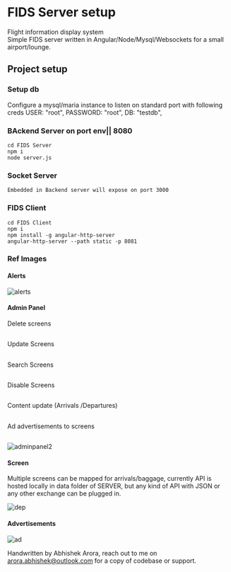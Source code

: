 # FIDS Server setup 
Flight information display system  
Simple FIDS server written in Angular/Node/Mysql/Websockets for a small airport/lounge.


## Project setup
### Setup db 
Configure  a mysql/maria instance to listen on standard port with following creds
USER: "root",
PASSWORD: "root",
DB: "testdb",


### BAckend  Server on port env|| 8080
```
cd FIDS Server
npm i 
node server.js
```

### Socket  Server
```
Embedded in Backend server will expose on port 3000
```


### FIDS Client
```
cd FIDS Client
npm i
npm install -g angular-http-server
angular-http-server --path static -p 8081
```

### Ref Images

#### Alerts

![alerts](https://github.com/bhishekarora/FIDS/assets/11346102/269213cf-09d5-4564-83d1-cfbe38e0f505)

#### Admin Panel

Delete screens 
##
Update Screens
##
Search Screens
##
Disable Screens
##
Content update (Arrivals /Departures)
##
Ad advertisements to screens 
##

![adminpanel2](https://github.com/bhishekarora/FIDS/assets/11346102/4148b5b9-9879-4c48-baa2-fbc2b7fd36b0)

#### Screen
Multiple screens can be mapped for arrivals/baggage, currently API is hosted locally in data folder of SERVER,
but any kind of API with JSON or any other exchange can be plugged in.

![dep](https://github.com/bhishekarora/FIDS/assets/11346102/f52c1009-23fc-47ad-8177-f3952c8f12d5)

#### Advertisements

![ad](https://github.com/bhishekarora/FIDS/assets/11346102/bdfd154f-1f30-4b56-a48f-4853962fbad2)

Handwritten by Abhishek Arora, reach out to me on arora.abhishek@outlook.com for a copy of codebase or support.
